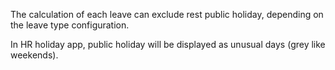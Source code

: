 The calculation of each leave can exclude rest public holiday, depending
on the leave type configuration.

In HR holiday app, public holiday will be displayed as unusual days
(grey like weekends).
